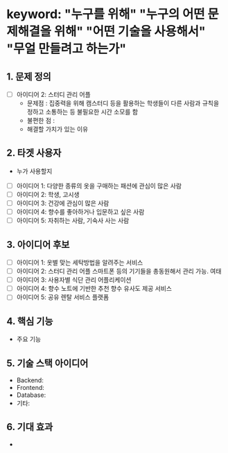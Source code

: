 # keyword: "누구를 위해" "누구의 어떤 문제해결을 위해" "어떤 기술을 사용해서" "무얼 만들려고 하는가"


## 1. 문제 정의 
- [ ] 아이디어 2: 스터디 관리 어플
  - 문제점 : 집중력을 위해 캠스터디 등을 활용하는 학생들이 다른 사람과 규칙을 정하고 소통하는 등 불필요한 시간 소모를 함 
  - 불편한 점 : 
  - 해결할 가치가 있는 이유

## 2. 타겟 사용자 
- 누가 사용할지
- [ ] 아이디어 1: 다양한 종류의 옷을 구매하는 패션에 관심이 많은 사람
- [ ] 아이디어 2: 학생, 고시생
- [ ] 아이디어 3: 건강에 관심이 많은 사람
- [ ] 아이디어 4: 향수를 좋아하거나 입문하고 싶은 사람
- [ ] 아이디어 5: 자취하는 사람, 기숙사 사는 사람

## 3. 아이디어 후보 
- [ ] 아이디어 1: 옷별 맞는 세탁방법을 알려주는 서비스
- [ ] 아이디어 2: 스터디 관리 어플
  스마트폰 등의 기기들을 총동원해서 관리 가능. 여태 
- [ ] 아이디어 3: 사용자별 식단 관리 어플리케이션
- [ ] 아이디어 4: 향수 노트에 기반한 추천 향수 유사도 제공 서비스
- [ ] 아이디어 5: 공유 렌탈 서비스 플랫폼

## 4. 핵심 기능
- 주요 기능

## 5. 기술 스택 아이디어 
- Backend:  
- Frontend:  
- Database: 
- 기타: 

## 6. 기대 효과 
- 
